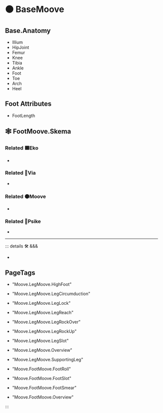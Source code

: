 # 🟠 <mooves>BaseMoove</mooves>

## Base.Anatomy

- Illium
- HipJoint
- Femur
- Knee
- Tibia
- Ankle
- Foot
- Toe
- Arch
- Heel

## Foot Attributes

- FootLength

## 🕸 FootMoove.Skema

### Related 🟩<ekos>Eko</ekos>

-

### Related 🔻<via>Via</via>

-

### Related 🟠<mooves>Moove</mooves>

-

### Related 💜<psike>Psike</psike>

-

---

<!-- =================================================== -->
<!-- =================================================== -->
<!-- =================================================== -->
<!-- =================================================== -->
<!-- =================================================== -->
::: details 🛠 <dev>&&&</dev>

-

<h2>PageTags</h2>

- "Moove.LegMoove.HighFoot"
- "Moove.LegMoove.LegCircumduction"
- "Moove.LegMoove.LegLock"
- "Moove.LegMoove.LegReach"
- "Moove.LegMoove.LegRockOver"
- "Moove.LegMoove.LegRockUp"
- "Moove.LegMoove.LegSlot"
- "Moove.LegMoove.Overview"
- "Moove.LegMoove.SupportingLeg"

- "Moove.FootMoove.FootRoll"
- "Moove.FootMoove.FootSlot"
- "Moove.FootMoove.FootSmear"
- "Moove.FootMoove.Overview"

:::
